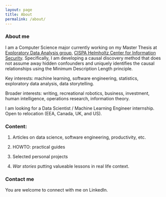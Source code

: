```yaml
---
layout: page
title: About
permalink: /about/
---
```



### About me

I am a Computer Science major currently working on my Master Thesis at [Exploratory Data Analysis group](https://eda.mmci.uni-saarland.de/people/), [CISPA Helmholtz Center for Information Security](https://cispa.de/en). Specifically, I am developing a causal discovery method that does not assume away hidden confounders and uniquely identifies the causal relationships using the Minimum Description Length principle.

Key interests: machine learning, software engineering, statistics, exploratory data analysis, data storytelling.

Broader interests: writing, recreational robotics, business, investment, human intelligence, operations research, information theory.

I am looking for a Data Scientist / Machine Learning Engineer internship. Open to relocation (EEA, Canada, UK, and US).

### Content:

1. Articles on data science, software engineering, productivity, etc.

2. HOWTO: practical guides

3. Selected personal projects

4. *War stories* putting valueable lessons in real life context.

### Contact me

You are welcome to connect with me on LinkedIn.